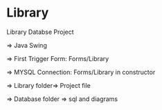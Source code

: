 # Library
 Library Databse Project
 
 => Java Swing

=> First Trigger Form: Forms/Library

=> MYSQL Connection: Forms/Library   in constructor 

=> Library folder=> Project file

=> Database folder => sql and diagrams
